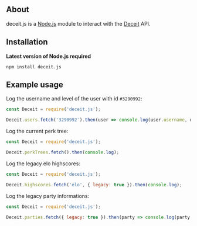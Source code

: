 ## About
deceit.js is a [Node.js](https://nodejs.org) module to interact with the [Deceit](https://playdeceit.com/) API.

## Installation

**Latest version of Node.js required**
```sh-session
npm install deceit.js
```

## Example usage

Log the username and level of the user with id `#3290992`:
```javascript
const Deceit = require('deceit.js');

Deceit.users.fetch('3290992').then(user => console.log(user.username, user.level));
```

Log the current perk tree:
```javascript
const Deceit = require('deceit.js');

Deceit.perkTrees.fetch().then(console.log);
```

Log the legacy elo highscores:
```javascript
const Deceit = require('deceit.js');

Deceit.highscores.fetch('elo', { legacy: true }).then(console.log);
```

Log the legacy party informations:
```javascript
const Deceit = require('deceit.js');

Deceit.parties.fetch({ legacy: true }).then(party => console.log(party.games));
```

